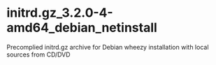 initrd.gz_3.2.0-4-amd64_debian_netinstall
=========================================

Precomplied initrd.gz archive for Debian wheezy installation with local sources from CD/DVD

